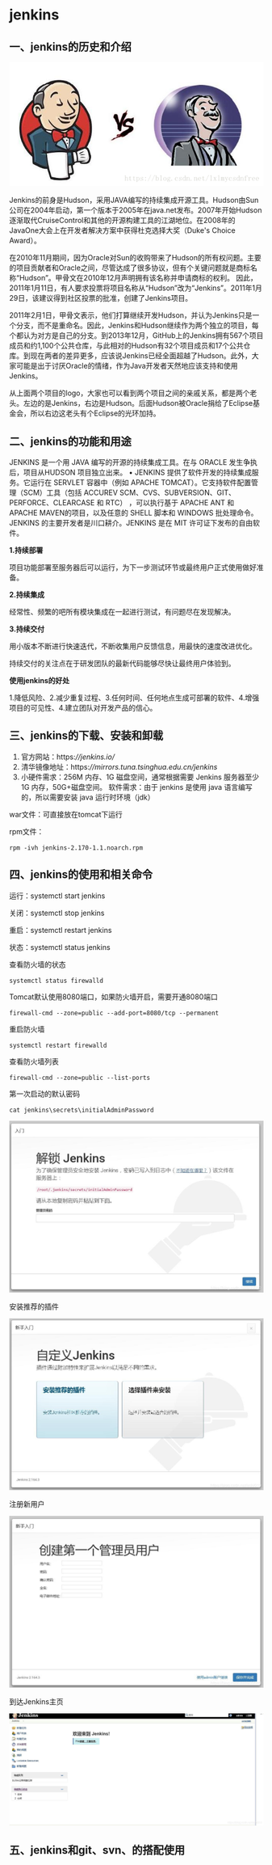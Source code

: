 # jenkins

## 一、jenkins的历史和介绍

![jenkins与hudson](./photo/jenkins与hudson.png)

Jenkins的前身是Hudson，采用JAVA编写的持续集成开源工具。Hudson由Sun公司在2004年启动，第一个版本于2005年在java.net发布。2007年开始Hudson逐渐取代CruiseControl和其他的开源构建工具的江湖地位。在2008年的JavaOne大会上在开发者解决方案中获得杜克选择大奖（Duke's Choice Award）。

在2010年11月期间，因为Oracle对Sun的收购带来了Hudson的所有权问题。主要的项目贡献者和Oracle之间，尽管达成了很多协议，但有个关键问题就是商标名称“Hudson”。甲骨文在2010年12月声明拥有该名称并申请商标的权利。 因此，2011年1月11日，有人要求投票将项目名称从“Hudson”改为“Jenkins”。2011年1月29日，该建议得到社区投票的批准，创建了Jenkins项目。

2011年2月1日，甲骨文表示，他们打算继续开发Hudson，并认为Jenkins只是一个分支，而不是重命名。因此，Jenkins和Hudson继续作为两个独立的项目，每个都认为对方是自己的分支。到2013年12月，GitHub上的Jenkins拥有567个项目成员和约1,100个公共仓库，与此相对的Hudson有32个项目成员和17个公共仓库。到现在两者的差异更多，应该说Jenkins已经全面超越了Hudson。此外，大家可能是出于讨厌Oracle的情绪，作为Java开发者天然地应该支持和使用Jenkins。

从上面两个项目的logo，大家也可以看到两个项目之间的亲戚关系，都是两个老头。左边的是Jenkins，右边是Hudson。后面Hudson被Oracle捐给了Eclipse基金会，所以右边这老头有个Eclipse的光环加持。



## 二、jenkins的功能和用途

JENKINS 是一个用 JAVA 编写的开源的持续集成工具。在与 ORACLE 发生争执后，项目从HUDSON 项目独立出来。 • JENKINS 提供了软件开发的持续集成服务。它运行在 SERVLET 容器中（例如 APACHE TOMCAT）。它支持软件配置管理（SCM）工具（包括 ACCUREV SCM、CVS、SUBVERSION、GIT、PERFORCE、CLEARCASE 和 RTC） ，可以执行基于 APACHE ANT 和 APACHE MAVEN的项目，以及任意的 SHELL 脚本和 WINDOWS 批处理命令。JENKINS 的主要开发者是川口耕介。JENKINS 是在 MIT 许可证下发布的自由软件。



**1.持续部署**

项目功能部署至服务器后可以运行，为下一步测试环节或最终用户正式使用做好准备。

**2.持续集成**

经常性、频繁的吧所有模块集成在一起进行测试，有问题尽在发现解决。

**3.持续交付**

用小版本不断进行快速迭代，不断收集用户反馈信息，用最快的速度改进优化。

持续交付的关注点在于研发团队的最新代码能够尽快让最终用户体验到。

**使用jenkins的好处**

1.降低风险、2.减少重复过程、3.任何时间、任何地点生成可部署的软件、4.增强项目的可见性、4.建立团队对开发产品的信心。

## 三、jenkins的下载、安装和卸载

1. 官方网站：https:*//jenkins.io/*
2. 清华镜像地址：https:*//mirrors.tuna.tsinghua.edu.cn/jenkins*
3. 小硬件需求：256M 内存、1G 磁盘空间，通常根据需要 Jenkins 服务器至少 1G 内存，50G+磁盘空间。
   软件需求：由于 jenkins 是使用 java 语言编写的，所以需要安装 java 运行时环境（jdk）



war文件：可直接放在tomcat下运行

rpm文件：

```
rpm -ivh jenkins-2.170-1.1.noarch.rpm
```

## 四、jenkins的使用和相关命令

运行：systemctl start jenkins

关闭：systemctl stop jenkins

重启：systemctl restart jenkins

状态：systemctl status jenkins



查看防火墙的状态

```
systemctl status firewalld
```

Tomcat默认使用8080端口，如果防火墙开启，需要开通8080端口

```
firewall-cmd --zone=public --add-port=8080/tcp --permanent
```


重启防火墙

```
systemctl restart firewalld
```

查看防火墙列表

```
firewall-cmd --zone=public --list-ports
```



第一次启动的默认密码

```
cat jenkins\secrets\initialAdminPassword
```

![jenkins首次登陆](./photo/jenkins首次登陆.jpg)

安装推荐的插件

![jenkins安装插件](./photo/jenkins安装插件.jpg)

注册新用户

![注册用户](./photo/注册用户.jpg)

到达Jenkins主页

![jenkins主页](./photo/jenkins主页.jpg)

## 五、jenkins和git、svn、的搭配使用